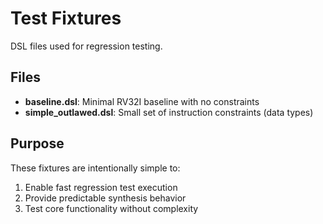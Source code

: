 # Test Fixtures

DSL files used for regression testing.

## Files

- **baseline.dsl**: Minimal RV32I baseline with no constraints
- **simple_outlawed.dsl**: Small set of instruction constraints (data types)

## Purpose

These fixtures are intentionally simple to:
1. Enable fast regression test execution
2. Provide predictable synthesis behavior
3. Test core functionality without complexity
